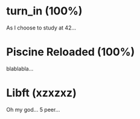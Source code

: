 
# turn_in (100%)
As I choose to study at 42...
# Piscine Reloaded (100%)
blablabla...
# Libft (xzxzxz)
Oh my god... 5 peer...

